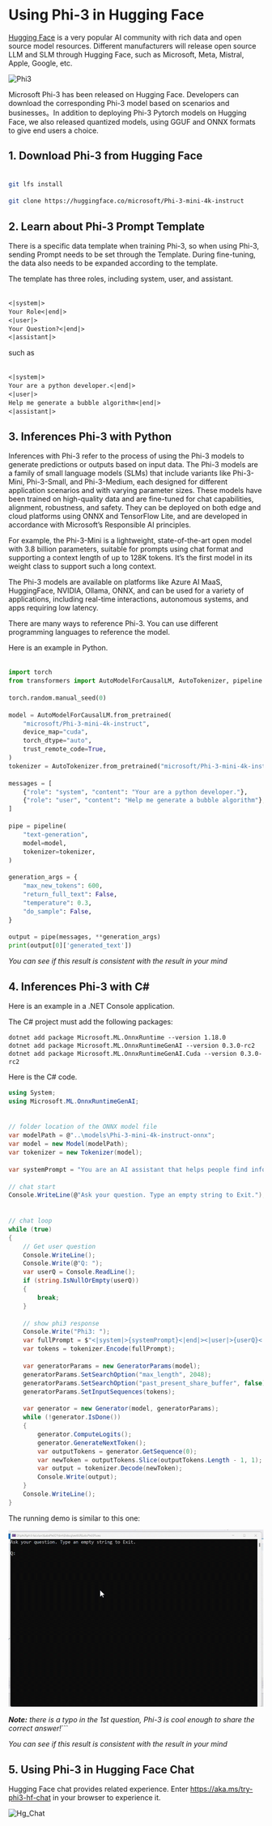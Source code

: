 # **Using Phi-3 in Hugging Face**

[Hugging Face](https://huggingface.co/) is a very popular AI community with rich data and open source model resources. Different manufacturers will release open source LLM and SLM through Hugging Face, such as Microsoft, Meta, Mistral, Apple, Google, etc.

![Phi3](../../imgs/02/Huggingface/Hg_Phi3.png)

Microsoft Phi-3 has been released on Hugging Face. Developers can download the corresponding Phi-3 model based on scenarios and businesses。In addition to deploying Phi-3 Pytorch models on Hugging Face, we also released quantized models, using GGUF and ONNX formats to give end users a choice.


## **1. Download Phi-3 from Hugging Face**

```bash

git lfs install 

git clone https://huggingface.co/microsoft/Phi-3-mini-4k-instruct

```

## **2. Learn about Phi-3 Prompt Template**

There is a specific data template when training Phi-3, so when using Phi-3, sending Prompt needs to be set through the Template. During fine-tuning, the data also needs to be expanded according to the template.

The template has three roles, including system, user, and assistant.


```txt

<|system|>
Your Role<|end|>
<|user|>
Your Question?<|end|>
<|assistant|>

```

such as


```txt

<|system|>
Your are a python developer.<|end|>
<|user|>
Help me generate a bubble algorithm<|end|>
<|assistant|>

```


## **3. Inferences Phi-3 with Python**

Inferences with Phi-3 refer to the process of using the Phi-3 models to generate predictions or outputs based on input data. The Phi-3 models are a family of small language models (SLMs) that include variants like Phi-3-Mini, Phi-3-Small, and Phi-3-Medium, each designed for different application scenarios and with varying parameter sizes. These models have been trained on high-quality data and are fine-tuned for chat capabilities, alignment, robustness, and safety. They can be deployed on both edge and cloud platforms using ONNX and TensorFlow Lite, and are developed in accordance with Microsoft’s Responsible AI principles.

For example, the Phi-3-Mini is a lightweight, state-of-the-art open model with 3.8 billion parameters, suitable for prompts using chat format and supporting a context length of up to 128K tokens. It’s the first model in its weight class to support such a long context.

The Phi-3 models are available on platforms like Azure AI MaaS, HuggingFace, NVIDIA, Ollama, ONNX, and can be used for a variety of applications, including real-time interactions, autonomous systems, and apps requiring low latency.

There are many ways to reference Phi-3. You can use different programming languages to reference the model.

Here is an example in Python.


```python

import torch
from transformers import AutoModelForCausalLM, AutoTokenizer, pipeline

torch.random.manual_seed(0)

model = AutoModelForCausalLM.from_pretrained(
    "microsoft/Phi-3-mini-4k-instruct", 
    device_map="cuda", 
    torch_dtype="auto", 
    trust_remote_code=True, 
)
tokenizer = AutoTokenizer.from_pretrained("microsoft/Phi-3-mini-4k-instruct")

messages = [
    {"role": "system", "content": "Your are a python developer."},
    {"role": "user", "content": "Help me generate a bubble algorithm"},
]

pipe = pipeline(
    "text-generation",
    model=model,
    tokenizer=tokenizer,
)

generation_args = {
    "max_new_tokens": 600,
    "return_full_text": False,
    "temperature": 0.3,
    "do_sample": False,
}

output = pipe(messages, **generation_args)
print(output[0]['generated_text'])


```

*You can see if this result is consistent with the result in your mind*

## **4. Inferences Phi-3 with C#**

Here is an example in a .NET Console application.

The C# project must add the following packages:

```
dotnet add package Microsoft.ML.OnnxRuntime --version 1.18.0
dotnet add package Microsoft.ML.OnnxRuntimeGenAI --version 0.3.0-rc2
dotnet add package Microsoft.ML.OnnxRuntimeGenAI.Cuda --version 0.3.0-rc2
```

Here is the C# code.

```csharp
using System;
using Microsoft.ML.OnnxRuntimeGenAI;


// folder location of the ONNX model file
var modelPath = @"..\models\Phi-3-mini-4k-instruct-onnx";
var model = new Model(modelPath);
var tokenizer = new Tokenizer(model);

var systemPrompt = "You are an AI assistant that helps people find information. Answer questions using a direct style. Do not share more information that the requested by the users.";

// chat start
Console.WriteLine(@"Ask your question. Type an empty string to Exit.");


// chat loop
while (true)
{
    // Get user question
    Console.WriteLine();
    Console.Write(@"Q: ");
    var userQ = Console.ReadLine();    
    if (string.IsNullOrEmpty(userQ))
    {
        break;
    }

    // show phi3 response
    Console.Write("Phi3: ");
    var fullPrompt = $"<|system|>{systemPrompt}<|end|><|user|>{userQ}<|end|><|assistant|>";
    var tokens = tokenizer.Encode(fullPrompt);

    var generatorParams = new GeneratorParams(model);
    generatorParams.SetSearchOption("max_length", 2048);
    generatorParams.SetSearchOption("past_present_share_buffer", false);
    generatorParams.SetInputSequences(tokens);

    var generator = new Generator(model, generatorParams);
    while (!generator.IsDone())
    {
        generator.ComputeLogits();
        generator.GenerateNextToken();
        var outputTokens = generator.GetSequence(0);
        var newToken = outputTokens.Slice(outputTokens.Length - 1, 1);
        var output = tokenizer.Decode(newToken);
        Console.Write(output);
    }
    Console.WriteLine();
}
```

The running demo is similar to this one:

![Chat running demo](./20SampleConsole.gif)

***Note:** there is a typo in the 1st question, Phi-3 is cool enough to share the correct answer!*```

*You can see if this result is consistent with the result in your mind*

## **5. Using Phi-3 in Hugging Face Chat**

Hugging Face chat provides related experience. Enter https://aka.ms/try-phi3-hf-chat in your browser to experience it.

![Hg_Chat](../../imgs/02/Huggingface/Hg_Chat.png)





